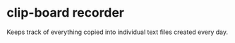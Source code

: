 # clip-board recorder
Keeps track of everything copied into individual text files created every day.

